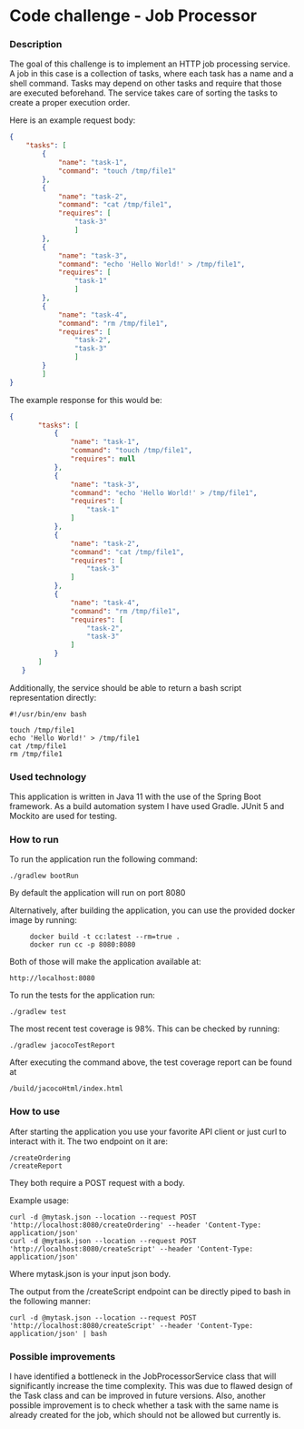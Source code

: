 # Code challenge - Job Processor

### Description

The goal of this challenge is to implement an HTTP job processing service.
A job in this case is a collection of tasks, where each task has a name and a shell command.
Tasks may depend on other tasks and require that those are executed beforehand.
The service takes care of sorting the tasks to create a proper execution order.

Here is an example request body:

```json
{
	"tasks": [
		{
			"name": "task-1",
			"command": "touch /tmp/file1"
		},
		{
			"name": "task-2",
			"command": "cat /tmp/file1",
			"requires": [
				"task-3"
				]
		},
		{
			"name": "task-3",
			"command": "echo 'Hello World!' > /tmp/file1",
			"requires": [
				"task-1"
				]
		},
		{
			"name": "task-4",
			"command": "rm /tmp/file1",
			"requires": [
				"task-2",
				"task-3"
				]
		}
		]
}
```
 The example response for this would be: 
 ```json
{
        "tasks": [
            {
                "name": "task-1",
                "command": "touch /tmp/file1",
                "requires": null
            },
            {
                "name": "task-3",
                "command": "echo 'Hello World!' > /tmp/file1",
                "requires": [
                    "task-1"
                ]
            },
            {
                "name": "task-2",
                "command": "cat /tmp/file1",
                "requires": [
                    "task-3"
                ]
            },
            {
                "name": "task-4",
                "command": "rm /tmp/file1",
                "requires": [
                    "task-2",
                    "task-3"
                ]
            }
        ]
    }
```

 Additionally, the service should be able to return a bash script representation directly:
 
```
#!/usr/bin/env bash

touch /tmp/file1
echo 'Hello World!' > /tmp/file1
cat /tmp/file1
rm /tmp/file1
```
### Used technology

This application is written in Java 11 with the use of the Spring Boot framework.
As a build automation system I have used Gradle.
JUnit 5 and Mockito are used for testing.

### How to run
To run the application run the following command:

```
./gradlew bootRun
```

By default the application will run on port 8080

Alternatively, after building the application, you can use the provided docker image by running:

```
     docker build -t cc:latest --rm=true .
     docker run cc -p 8080:8080
```

Both of those will make the application available at:
```
http://localhost:8080
```
To run the tests for the application run:
```
./gradlew test
```

The most recent test coverage is 98%. This can be checked by running:

```
./gradlew jacocoTestReport
```

After executing the command above, the test coverage report can be found at
```
/build/jacocoHtml/index.html
```

### How to use

After starting the application you use your favorite API client or just curl to interact with it.
The two endpoint on it are:
```
/createOrdering
/createReport
``` 

They both require a POST request with a body.

Example usage:

```
curl -d @mytask.json --location --request POST 'http://localhost:8080/createOrdering' --header 'Content-Type: application/json'
curl -d @mytask.json --location --request POST 'http://localhost:8080/createScript' --header 'Content-Type: application/json'
```

Where mytask.json is your input json body.

The output from the /createScript endpoint can be directly piped to bash in the following manner:

```
curl -d @mytask.json --location --request POST 'http://localhost:8080/createScript' --header 'Content-Type: application/json' | bash
```

### Possible improvements
I have identified a bottleneck in the JobProcessorService class that will significantly increase the time complexity.
This was due to flawed design of the Task class and can be improved in future versions.
Also, another possible improvement is to check whether a task with the same name is already created for the job, 
which should not be allowed but currently is.
